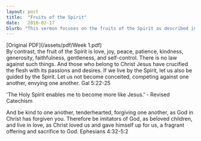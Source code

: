 ```yaml
---
layout: post
title:  "Fruits of the Spirit"
date:   2010-02-17
blurb: "This sermon focuses on the fruits of the Spirit as described in Galatians 5:22-25. It emphasizes the transformative power of the Holy Spirit in making us more like Jesus. The sermon also encourages us to be imitators of God, living in love and forgiveness."
---
```

[Original PDF](/assets/pdf/Week 1.pdf)    
By contrast, the fruit of the Spirit is love, joy, peace, patience, kindness, generosity, faithfulness, gentleness, and self-control. There is no law against such things. And those who belong to Christ Jesus have crucified the flesh with its passions and desires. If we live by the Spirit, let us also be guided by the Spirit. Let us not become conceited, competing against one another, envying one another. Gal 5:22-25

'The Holy Spirit enables me to become more like Jesus.' - Revised Catechism

And be kind to one another, tenderhearted, forgiving one another, as God in Christ has forgiven you. Therefore be imitators of God, as beloved children, and live in love, as Christ loved us and gave himself up for us, a fragrant offering and sacrifice to God. Ephesians 4:32-5:2
